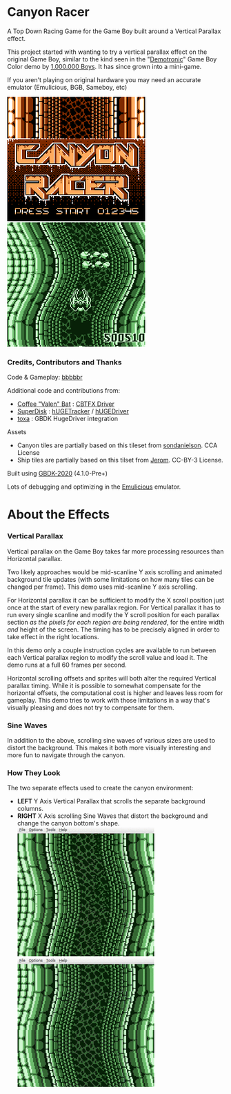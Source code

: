
# Canyon Racer

A Top Down Racing Game for the Game Boy built around a Vertical Parallax effect.

This project started with wanting to try a vertical parallax effect on the original Game Boy, similar to the kind seen in the "[Demotronic](https://demozoo.org/productions/20662/)" Game Boy Color demo by [1.000.000 Boys](https://demozoo.org/productions/20662/). It has since grown into a mini-game.

If you aren't playing on original hardware you may need an accurate emulator (Emulicious, BGB, Sameboy, etc)


![Canyon Racer Intro Splash Screen](/info/canyon_racer_intro_splash.png)
![Canyon Racer Gameplay Screen](/info/canyon_racer_gameplay.png)

### Credits, Contributors and Thanks

Code & Gameplay: [bbbbbr](https://twitter.com/0xbbbbbr)

Additional code and contributions from:
  - [Coffee "Valen" Bat](https://twitter.com/cofebbat) : [CBTFX Driver](https://github.com/datguywitha3ds/CBT-FX)
  - [SuperDisk](https://github.com/SuperDisk) : [hUGETracker](https://github.com/SuperDisk/hUGETracker)  / [hUGEDriver](https://github.com/SuperDisk/)
  - [toxa](https://github.com/untoxa/) : GBDK HugeDriver integration

Assets
  - Canyon tiles are partially based on this tileset from [sondanielson](https://sondanielson.itch.io/gameboy-simple-rpg-tileset). CCA License
  - Ship tiles are partially based on this tilset from [Jerom](https://opengameart.org/content/retro-spaceships). CC-BY-3 License.


Built using [GBDK-2020](https://github.com/gbdk-2020/gbdk-2020) (4.1.0-Pre+)

Lots of debugging and optimizing in the [Emulicious](https://emulicious.net/) emulator.

# About the Effects

### Vertical Parallax
Vertical parallax on the Game Boy takes far more processing resources than Horizontal parallax.

Two likely approaches would be mid-scanline Y axis scrolling and animated background tile updates (with some limitations on how many tiles can be changed per frame). This demo uses mid-scanline Y axis scrolling.

For Horizontal parallax it can be sufficient to modify the X scroll position just once at the start of every new parallax region. For Vertical parallax it has to run every single scanline and modify the Y scroll position for each parallax section _as the pixels for each region are being rendered_, for the entire width _and_ height of the screen. The timing has to be precisely aligned in order to take effect in the right locations.

In this demo only a couple instruction cycles are available to run between each Vertical parallax region to modify the scroll value and load it. The demo runs at a full 60 frames per second.

Horizontal scrolling offsets and sprites will both alter the required Vertical parallax timing. While it is possible to somewhat compensate for the horizontal offsets, the computational cost is higher and leaves less room for gameplay. This demo tries to work with those limitations in a way that's visually pleasing and does not try to compensate for them.

### Sine Waves
In addition to the above, scrolling sine waves of various sizes are used to distort the background. This makes it both more visually interesting and more fun to navigate through the canyon.

### How They Look
The two separate effects used to create the canyon environment:

* **LEFT** Y Axis Vertical Parallax that scrolls the separate background columns.
* **RIGHT** X Axis scrolling Sine Waves that distort the background and change the canyon bottom's shape.
![Canyon Racer Intro Splash Screen](/info/bg_scy_parallax_scrolling.gif)
![Canyon Racer Intro Splash Screen](/info/bg_scx_wave_scrolling.gif)

